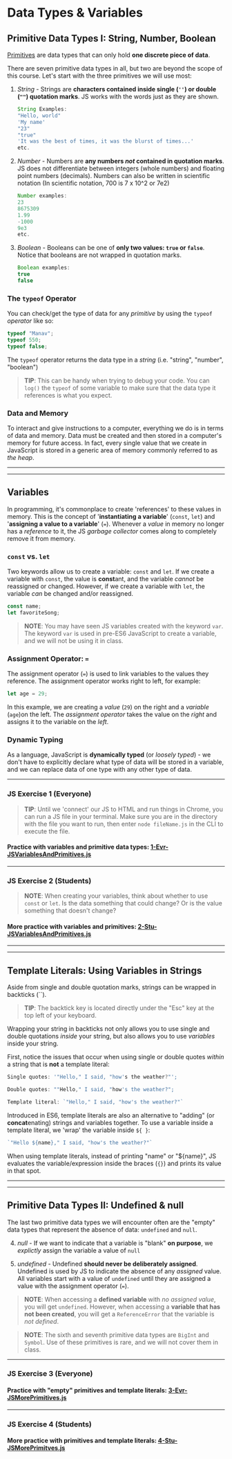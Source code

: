 # Data Types & Variables
## Primitive Data Types I: String, Number, Boolean
[Primitives](https://developer.mozilla.org/en-US/docs/Web/JavaScript/Data_structures#Data_types) are data types that can only hold **one discrete piece of data**.

There are seven primitive data types in all, but two are beyond the scope of this course. Let's start with the three primitives we will use most:
1. _String_ - Strings are **characters contained inside single (`''`) or double (`""`) quotation marks**. JS works with the words just as they are shown. 
    ```javascript
    String Examples: 
    "Hello, world"
    'My name' 
    "23" 
    "true" 
    'It was the best of times, it was the blurst of times...'
    etc.
    ```
2. _Number_ - Numbers are **any numbers _not_ contained in quotation marks**. JS does not differentiate between integers (whole numbers) and floating point numbers (decimals). Numbers can also be written in scientific notation (In scientific notation, 700 is 7 x 10^2 or 7e2)
    ```javascript
    Number examples:
    23
    8675309
    1.99
    -1000
    9e3
    etc.
    ```
3. _Boolean_ - Booleans can be one of **only two values: `true` or `false`**. Notice that booleans are not wrapped in quotation marks.
    ```javascript
    Boolean examples:
    true
    false
    ```

### The `typeof` Operator
You can check/get the type of data for any _primitive_ by using the `typeof` _operator_ like so: 
```javascript
typeof "Manav";
typeof 550;
typeof false; 
```
The `typeof` operator returns the data type in a _string_ (i.e. "string", "number", "boolean")

> **TIP**: This can be handy when trying to debug your code. You can `log()` the `typeof` of some variable to make sure that the data type it references is what you expect.

### Data and Memory
To interact and give instructions to a computer, everything we do is in terms of data and memory. Data must be created and then stored in a computer's memory for future access. In fact, every single value that we create in JavaScript is stored in a generic area of memory commonly referred to as _the heap_. 

---
---
## Variables
In programming, it's commonplace to create 'references' to these values in memory. This is the concept of '**instantiating a variable**' (`const`, `let`) and '**assigning a value to a variable**' (`=`). Whenever a _value_ in memory no longer has a _reference_ to it, the JS _garbage collector_ comes along to completely remove it from memory.

### `const` vs. `let`
Two keywords allow us to create a variable: `const` and `let`.
If we create a variable with `const`, the value is **const**ant, and the variable _cannot_ be reassigned or changed. However, if we create a variable with `let`, the variable _can_ be changed and/or reassigned. 

```javascript
const name;
let favoriteSong;
```

> **NOTE**: You may have seen JS variables created with the keyword `var`. The keyword `var` is used in pre-ES6 JavaScript to create a variable, and we will not be using it in class.

### Assignment Operator: `=`
The assignment operator (`=`) is used to link variables to the values they reference. The assignment operator works right to left, for example:
```javascript
let age = 29;
```
In this example, we are creating a _value_ (`29`) on the right and a _variable_ (`age`)on the left. The _assignment operator_ takes the value on the _right_ and assigns it to the variable on the _left_. 

### Dynamic Typing
As a language, JavaScript is **dynamically typed** (or _loosely typed_) - we don't have to explicitly declare what type of data will be stored in a variable, and we can replace data of one type with any other type of data.

---
### **JS Exercise 1 (Everyone)**
> **TIP**: Until we 'connect' our JS to HTML and run things in Chrome, you can run a JS file in your terminal. Make sure you are in the directory with the file you want to run, then enter `node fileName.js` in the CLI to execute the file.
#### Practice with variables and primitive data types: [1-Evr-JSVariablesAndPrimitives.js](2.2.2-Activities\1-Evr-JSVariablesAndPrimitives.js.js)

---
### **JS Exercise 2 (Students)**
> **NOTE**: When creating your variables, think about whether to use `const` or `let`. Is the data something that could change? Or is the value something that doesn't change?
#### More practice with variables and primitives: [2-Stu-JSVariablesAndPrimitives.js](2.2.2-Activities\2-Stu-JSVariablesAndPrimitives.js)
---
---
## Template Literals: Using Variables in Strings
Aside from single and double quotation marks, strings can be wrapped in backticks (``).

> **TIP**: The backtick key is located directly under the "Esc" key at the top left of your keyboard.

Wrapping your string in backticks not only allows you to use single and double quotations _inside_ your string, but also allows you to use _variables_ inside your string. 

First, notice the issues that occur when using single or double quotes _within_ a string that is **not** a template literal:

```javascript
Single quotes: '"Hello," I said, "how's the weather?"';
```
```javascript
Double quotes: ""Hello," I said, "how's the weather?";
```
```javascript
Template literal: `"Hello," I said, "how's the weather?"`
```

Introduced in ES6, template literals are also an alternative to "adding" (or **concat**enating) strings and variables together. To use a variable inside a template literal, we 'wrap' the variable inside `${ }`:
```javascript
`"Hello ${name}," I said, "how's the weather?"`
```

When using template literals, instead of printing "name" or "${name}", JS evaluates the variable/expression inside the braces (`{}`) and prints its value in that spot.

---
---

## Primitive Data Types II: Undefined & null
The last two primitive data types we will encounter often are the "empty" data types that represent the absence of data: `undefined` and `null`. 

4. _null_ - If we want to indicate that a variable is "blank" **on purpose**, we _explictly_ assign the variable a value of `null`

5. _undefined_ - Undefined **should never be deliberately assigned**. Undefined is used by JS to indicate the absence of any _assigned_ value. All variables start with a value of  `undefined` until they are assigned a value with the assignment operator (`=`). 

> **NOTE**: When accessing a **defined variable** with _no assigned value_, you will get `undefined`. However, when accessing a **variable that has not been created**, you will get a `ReferenceError` that the variable is _not defined_.

> **NOTE**: The sixth and seventh primitive data types are `BigInt` and `Symbol`. Use of these primitives is rare, and we will not cover them in class.

---
### **JS Exercise 3 (Everyone)**
#### Practice with "empty" primitives and template literals: [3-Evr-JSMorePrimitives.js](2.2.2-Activities\3-Evr-JSMorePrimitives.js)

---
### **JS Exercise 4 (Students)**
#### More practice with primitives and template literals: [4-Stu-JSMorePrimitves.js](2.2.2-Activities\4-Stu-JSMorePrimitves.js)
